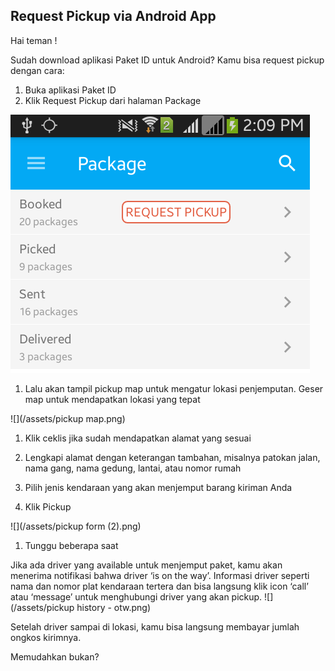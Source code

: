 ## Request Pickup via Android App

Hai teman !

Sudah download aplikasi Paket ID untuk Android? Kamu bisa request pickup dengan cara:

1. Buka aplikasi Paket ID
2. Klik Request Pickup dari halaman Package

![](/assets/package.png)

1. Lalu akan tampil pickup map untuk mengatur lokasi penjemputan. Geser map untuk mendapatkan lokasi yang tepat


![](/assets/pickup map.png)

1. Klik ceklis jika sudah mendapatkan alamat yang sesuai
2. Lengkapi alamat dengan keterangan tambahan, misalnya patokan jalan, nama gang, nama gedung, lantai, atau nomor rumah

3. Pilih jenis kendaraan yang akan menjemput barang kiriman Anda
4. Klik Pickup

![](/assets/pickup form (2).png)

1. Tunggu beberapa saat

  Jika ada driver yang available untuk menjemput paket, kamu akan menerima notifikasi bahwa driver ‘is on the way’. Informasi driver seperti nama dan nomor plat kendaraan tertera dan bisa langsung klik icon ‘call’ atau ‘message’ untuk menghubungi driver yang akan pickup.
  ![](/assets/pickup history - otw.png)


Setelah driver sampai di lokasi, kamu bisa langsung membayar jumlah ongkos kirimnya.

Memudahkan bukan?

